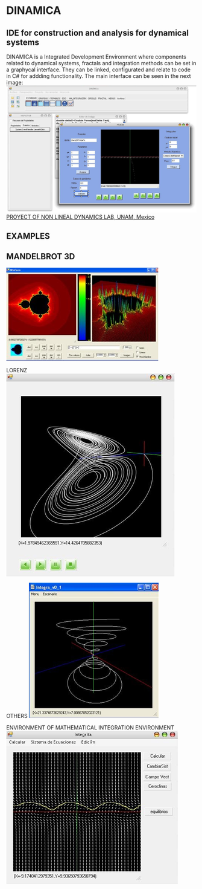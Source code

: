 # DINAMICA
## IDE for construction and analysis for dynamical systems
DINAMICA is a Integrated Development Environment where components related to dynamical systems, fractals and integration methods can be set in a graphycal interface. They can be linked, configurated and relate to code in C# for addding functionality.
The main interface can be seen in the next image:
![MANDELBROT](https://github.com/albertoHdzE/DINAMICA/blob/main/images/interface.png)
[PROYECT OF NON LINEAL DYNAMICS LAB, UNAM, Mexico](http://www.dynamics.unam.edu/DinamicaNoLineal3/investigacion.htm)
## EXAMPLES
## MANDELBROT 3D
![MANDELBROT](https://github.com/albertoHdzE/DINAMICA/blob/main/images/mandel3d.jpeg)

LORENZ
![MANDELBROT](https://github.com/albertoHdzE/DINAMICA/blob/main/images/lorenz.jpeg)

OTHERS
![MANDELBROT](https://github.com/albertoHdzE/DINAMICA/blob/main/images/resorte.jpeg)

ENVIRONMENT OF MATHEMATICAL INTEGRATION ENVIRONMENT
![MANDELBROT](https://github.com/albertoHdzE/DINAMICA/blob/main/images/integra.jpeg)

